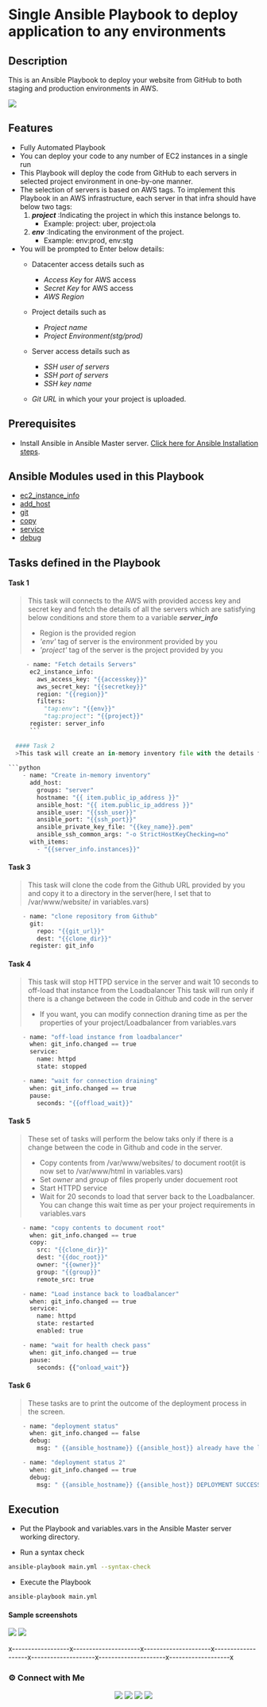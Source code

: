 # Single Ansible Playbook to deploy application to any environments

## Description

This is an Ansible Playbook to deploy your website from GitHub to both staging and production environments in AWS.

![](https://i.ibb.co/stN9K4b/deployment.png)

## Features

- Fully Automated Playbook
- You can deploy your code to any number of EC2 instances in a single run
- This Playbook will deploy the code from GitHub to each servers in selected project environment in one-by-one manner.
- The selection of servers is based on AWS tags. To implement this Playbook in an AWS infrastructure, each server in that infra should have below two tags:
  1. ***project*** :Indicating the project in which this instance belongs to.
      - Example: project: uber,  project:ola
  2. ***env*** :Indicating the environment of the project.
      - Example: env:prod, env:stg
- You will be prompted to Enter below details:
  - Datacenter access details such as
    -  *Access Key* for AWS access
    -  *Secret Key* for AWS access
    -  *AWS Region*

  - Project details such as
    - *Project name*
    - *Project Environment(stg/prod)*

  - Server access details such as
    - *SSH user of servers*
    - *SSH port of servers*
    - *SSH key name*
  - *Git URL* in which your your project is uploaded.

## Prerequisites

- Install Ansible in Ansible Master server. [Click here for Ansible Installation steps](https://docs.ansible.com/ansible/latest/installation_guide/intro_installation.html).

 ## Ansible Modules used in this Playbook
- [ec2_instance_info](https://docs.ansible.com/ansible/latest/collections/community/aws/ec2_instance_info_module.html)
- [add_host](https://docs.ansible.com/ansible/latest/collections/ansible/builtin/add_host_module.html)
- [git](https://docs.ansible.com/ansible/latest/collections/ansible/builtin/git_module.html)
- [copy](https://docs.ansible.com/ansible/latest/collections/ansible/builtin/copy_module.html)
- [service](https://docs.ansible.com/ansible/latest/collections/ansible/builtin/service_module.html)
- [debug](https://docs.ansible.com/ansible/latest/collections/ansible/builtin/debug_module.html)

 ## Tasks defined in the Playbook

 #### Task 1
>This task will connects to the AWS with provided access key and secret key and fetch the details of all the servers which are satisfying below conditions and store them to a variable ***server_info***
> - Region is the provided region
> - *'env'* tag of server is the environment provided by you
> - *'project'* tag of the server is the project provided by you 
 
```python
     - name: "Fetch details Servers"  
      ec2_instance_info:
        aws_access_key: "{{accesskey}}"
        aws_secret_key: "{{secretkey}}"
        region: "{{region}}"
        filters:
          "tag:env": "{{env}}"
          "tag:project": "{{project}}"
      register: server_info
      ```
      
  #### Task 2
  >This task will create an in-memory inventory file with the details fetched from above task and ssh user, ssh port and ssh key name provided by you
     
```python
    - name: "Create in-memory inventory"
      add_host:
        groups: "server"
        hostname: "{{ item.public_ip_address }}"
        ansible_host: "{{ item.public_ip_address }}"
        ansible_user: "{{ssh_user}}"
        ansible_port: "{{ssh_port}}"
        ansible_private_key_file: "{{key_name}}.pem"
        ansible_ssh_common_args: "-o StrictHostKeyChecking=no"
      with_items:
        - "{{server_info.instances}}"
```

  #### Task 3
  
  > This task will clone the code from the Github URL provided by you and copy it to a directory in the server(here, I set that to /var/www/website/ in variables.vars)

```python
    - name: "clone repository from Github"
      git:
        repo: "{{git_url}}"
        dest: "{{clone_dir}}"
      register: git_info
  ```
  #### Task 4
  
>This task will stop HTTPD service in the server and wait 10 seconds to off-load that instance from the Loadbalancer
>This task will run only if there is a change between the code in Github and code in the server
> - If you want, you can modify connection draning time as per the properties of your project/Loadbalancer from variables.vars
  
```python
    - name: "off-load instance from loadbalancer"
      when: git_info.changed == true
      service:
        name: httpd
        state: stopped

    - name: "wait for connection draining"
      when: git_info.changed == true
      pause:
        seconds: "{{offload_wait}}"
```
  #### Task 5
  
>These set of tasks will perform the below taks only if there is a change between the code in Github and code in the server.
>   - Copy contents from /var/www/websites/ to document root(it is now set to /var/www/html in variables.vars)
>   - Set *owner* and *group* of files properly under docuement root
>   - Start HTTPD service
>   - Wait for 20 seconds to load that server back to the Loadbalancer. You can change this wait time as per your project requirements in variables.vars

```python
    - name: "copy contents to document root"
      when: git_info.changed == true
      copy:
        src: "{{clone_dir}}"
        dest: "{{doc_root}}"
        owner: "{{owner}}"
        group: "{{group}}"
        remote_src: true 

    - name: "Load instance back to loadbalancer"
      when: git_info.changed == true
      service:
        name: httpd
        state: restarted
        enabled: true

    - name: "wait for health check pass"
      when: git_info.changed == true
      pause:
        seconds: {{"onload_wait"}}

```
  #### Task 6

>These tasks are to print the outcome of the deployment process in the screen.

```python
    - name: "deployment status"
      when: git_info.changed == false
      debug:
        msg: " {{ansible_hostname}} {{ansible_host}} already have the latest version"

    - name: "deployment status 2"
      when: git_info.changed == true
      debug:
        msg: " {{ansible_hostname}} {{ansible_host}} DEPLOYMENT SUCCESSFULL"
```
 ## Execution
 - Put the Playbook and variables.vars in the Ansible Master server working directory.


 - Run a syntax check

```bash
ansible-playbook main.yml --syntax-check
```
 - Execute the Playbook

```bash
ansible-playbook main.yml
```

#### Sample screenshots

![](https://i.ibb.co/zfYmmqz/1.png)
![](https://i.ibb.co/YRRwd5P/2.png)

x------------------x---------------------x---------------------x-------------------x--------------------x---------------------x-------------------x

### ⚙️ Connect with Me 

<p align="center">
<a href="mailto:dilshad.lalu@gmail.com"><img src="https://img.shields.io/badge/Gmail-D14836?style=for-the-badge&logo=gmail&logoColor=white"/></a>
<a href="https://www.linkedin.com/in/dilshadkp/"><img src="https://img.shields.io/badge/LinkedIn-0077B5?style=for-the-badge&logo=linkedin&logoColor=white"/></a> 
<a href="https://www.instagram.com/dilshad_a.k.a_lalu/"><img src="https://img.shields.io/badge/Instagram-E4405F?style=for-the-badge&logo=instagram&logoColor=white"/></a>
<a href="https://wa.me/%2B919567344212?text=This%20message%20from%20GitHub."><img src="https://img.shields.io/badge/WhatsApp-25D366?style=for-the-badge&logo=whatsapp&logoColor=white"/></a><br />
